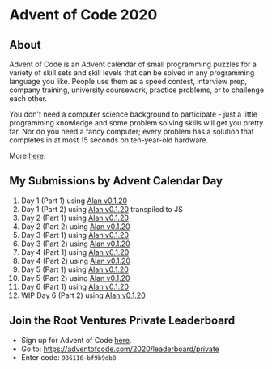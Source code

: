 # Advent of Code 2020

## About
Advent of Code is an Advent calendar of small programming puzzles for a variety of skill sets and skill levels that can be solved in any programming language you like. People use them as a speed contest, interview prep, company training, university coursework, practice problems, or to challenge each other.

You don't need a computer science background to participate - just a little programming knowledge and some problem solving skills will get you pretty far. Nor do you need a fancy computer; every problem has a solution that completes in at most 15 seconds on ten-year-old hardware.

More [here](https://adventofcode.com/2020/about).

## My Submissions by Advent Calendar Day
1. Day 1 (Part 1) using [Alan v0.1.20](https://alan-lang.org)
1. Day 1 (Part 2) using [Alan v0.1.20](https://alan-lang.org) transpiled to JS
1. Day 2 (Part 1) using [Alan v0.1.20](https://alan-lang.org)
1. Day 2 (Part 2) using [Alan v0.1.20](https://alan-lang.org)
1. Day 3 (Part 1) using [Alan v0.1.20](https://alan-lang.org)
1. Day 3 (Part 2) using [Alan v0.1.20](https://alan-lang.org)
1. Day 4 (Part 1) using [Alan v0.1.20](https://alan-lang.org)
1. Day 4 (Part 2) using [Alan v0.1.20](https://alan-lang.org)
1. Day 5 (Part 1) using [Alan v0.1.20](https://alan-lang.org)
1. Day 5 (Part 2) using [Alan v0.1.20](https://alan-lang.org)
1. Day 6 (Part 1) using [Alan v0.1.20](https://alan-lang.org)
1. WIP Day 6 (Part 2) using [Alan v0.1.20](https://alan-lang.org)

## Join the Root Ventures Private Leaderboard
- Sign up for Advent of Code [here](https://adventofcode.com/).
- Go to: https://adventofcode.com/2020/leaderboard/private
- Enter code: `986116-bf9b9db8`

